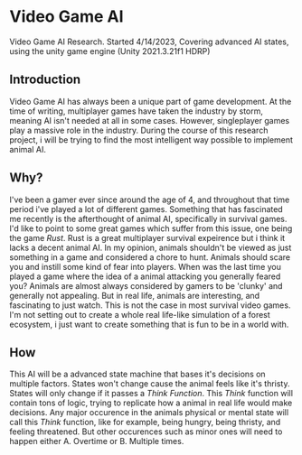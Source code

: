 # Video Game AI
Video Game AI Research. Started 4/14/2023, Covering advanced AI states, using the unity game engine (Unity 2021.3.21f1 HDRP)

## Introduction

Video Game AI has always been a unique part of game development. At the time of writing, multiplayer games have taken the industry by storm, meaning AI isn't needed at all in some cases. However, singleplayer games play a massive role in the industry. During the course of this research project, i will be trying to find the most intelligent way possible to implement animal AI.

## Why?


I've been a gamer ever since around the age of 4, and throughout that time period i've played a lot of different games. Something that has fascinated me recently is the afterthought of animal AI, specifically in survival games. I'd like to point to some great games which suffer from this issue, one being the game *Rust*. Rust is a great multiplayer survival expeirence but i think it lacks a decent animal AI. In my opinion, animals shouldn't be viewed as just something in a game and considered a chore to hunt. Animals should scare you and instill some kind of fear into players. When was the last time you played a game where the idea of a animal attacking you generally feared you? Animals are almost always considered by gamers to be 'clunky' and generally not appealing. But in real life, animals are interesting, and fascinating to just watch. This is not the case in most survival video games. I'm not setting out to create a whole real life-like simulation of a forest ecosystem, i just want to create something that is fun to be in a world with. 

## How

This AI will be a advanced state machine that bases it's decisions on multiple factors. States won't change cause the animal feels like it's thristy. States will only change if it passes a *Think Function*. This *Think* function will contain tons of logic, trying to replicate how a animal in real life would make decisions. Any major occurence in the animals physical or mental state will call this *Think* function, like for example, being hungry, being thristy, and feeling threatened. But other occurences such as minor ones will need to happen either A. Overtime or B. Multiple times. 
